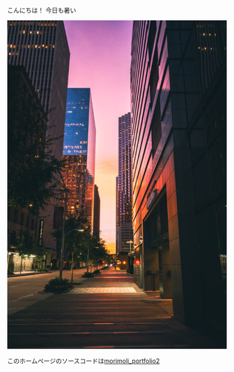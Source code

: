 こんにちは！
今日も暑い

![夕暮れの街並み](./b_s_1.jpg)

このホームページのソースコードは[morimoli_portfolio2](https://github.com//mori-tt/morimoli_portfolio2)